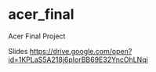 # acer_final
Acer Final Project

Slides
https://drive.google.com/open?id=1KPLaS5A218j6pIorBB69E32YncOhLNqi
